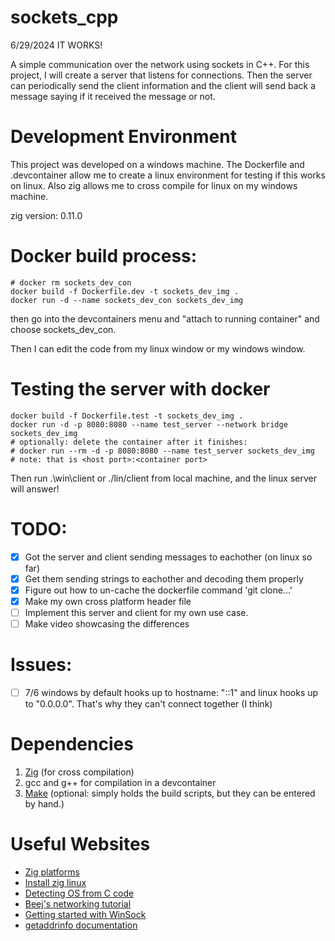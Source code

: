 # sockets_cpp

6/29/2024 IT WORKS!

A simple communication over the network using sockets in C++. For this project, I will create a server that listens for connections. Then the server can periodically send the client information and the client will send back a message saying if it received the message or not.

# Development Environment
This project was developed on a windows machine. The Dockerfile and .devcontainer allow me to create a linux environment for testing if this works on linux. Also zig allows me to cross compile for linux on my windows machine.

zig version: 0.11.0

# Docker build process:
```
# docker rm sockets_dev_con 
docker build -f Dockerfile.dev -t sockets_dev_img .
docker run -d --name sockets_dev_con sockets_dev_img
```
then go into the devcontainers menu and "attach to running container" and choose sockets_dev_con.

Then I can edit the code from my linux window or my windows window.

# Testing the server with docker
```
docker build -f Dockerfile.test -t sockets_dev_img .
docker run -d -p 8080:8080 --name test_server --network bridge sockets_dev_img
# optionally: delete the container after it finishes:
# docker run --rm -d -p 8080:8080 --name test_server sockets_dev_img
# note: that is <host port>:<container port>
```
Then run .\win\client or ./lin/client from local machine, and the linux server will answer!


# TODO:
- [x] Got the server and client sending messages to eachother (on linux so far)
- [x] Get them sending strings to eachother and decoding them properly
- [x] Figure out how to un-cache the dockerfile command 'git clone...'
- [x] Make my own cross platform header file
- [ ] Implement this server and client for my own use case.
- [ ] Make video showcasing the differences

# Issues:
- [ ] 7/6 windows by default hooks up to hostname: "::1" and linux hooks up to "0.0.0.0". That's why they can't connect together (I think)

# Dependencies
1. [Zig](https://ziglang.org/) (for cross compilation)
2. gcc and g++ for compilation in a devcontainer
3. [Make]() (optional: simply holds the build scripts, but they can be entered by hand.)

# Useful Websites
- [Zig platforms](https://ziglang.org/download/0.11.0/release-notes.html#Support-Table)
- [Install zig linux](https://github.com/ziglang/zig/wiki/Install-Zig-from-a-Package-Manager)
- [Detecting OS from C code](https://iq.opengenus.org/detect-operating-system-in-c/)
- [Beej's networking tutorial](https://beej.us/guide/bgnet/html/split/system-calls-or-bust.html#getaddrinfoprepare-to-launch)
- [Getting started with WinSock](https://learn.microsoft.com/en-us/windows/win32/winsock/initializing-winsock)
- [getaddrinfo documentation](https://pubs.opengroup.org/onlinepubs/9699919799/functions/getaddrinfo.html)